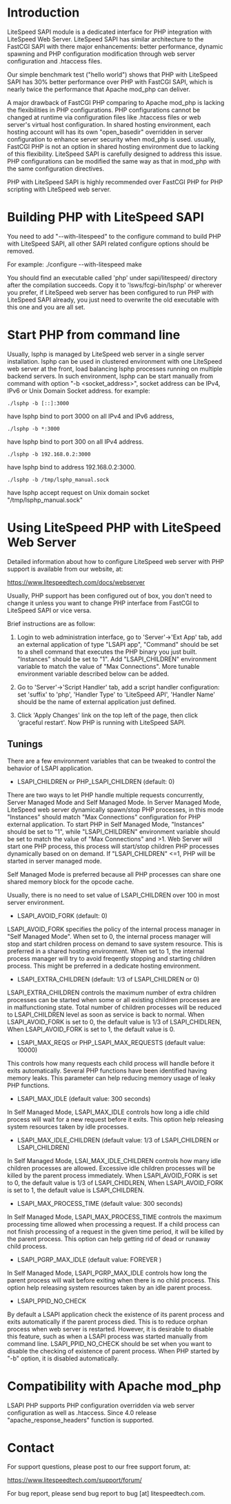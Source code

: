Introduction
============

LiteSpeed SAPI module is a dedicated interface for PHP integration with
LiteSpeed Web Server. LiteSpeed SAPI has similar architecture to the
FastCGI SAPI with there major enhancements: better performance, dynamic 
spawning and PHP configuration modification through web server
configuration and .htaccess files.  

Our simple benchmark test ("hello world") shows that PHP with
LiteSpeed SAPI has 30% better performance over PHP with FastCGI SAPI,
which is nearly twice the performance that Apache mod_php can deliver. 
 
A major drawback of FastCGI PHP comparing to Apache mod_php is lacking
the flexibilities in PHP configurations. PHP configurations cannot be 
changed at runtime via configuration files like .htaccess files or web
server's virtual host configuration. In shared hosting environment, 
each hosting account will has its own "open_basedir" overridden in 
server configuration to enhance server security when mod_php is used.
usually, FastCGI PHP is not an option in shared hosting environment 
due to lacking of this flexibility. LiteSpeed SAPI is carefully designed
to address this issue. PHP configurations can be modified the same way 
as that in mod_php with the same configuration directives. 

PHP with LiteSpeed SAPI is highly recommended over FastCGI PHP for 
PHP scripting with LiteSpeed web server. 


Building PHP with LiteSpeed SAPI
================================

You need to add "--with-litespeed" to the configure command to build
PHP with LiteSpeed SAPI, all other SAPI related configure options
should be removed. 

For example: 
    ./configure --with-litespeed
    make

You should find an executable called 'php' under sapi/litespeed/
directory after the compilation succeeds. Copy it to
'lsws/fcgi-bin/lsphp' or wherever you prefer, if LiteSpeed web server
has been configured to run PHP with LiteSpeed SAPI already, you just
need to overwrite the old executable with this one and you are all
set. 

Start PHP from command line
===========================

Usually, lsphp is managed by LiteSpeed web server in a single server
installation. lsphp can be used in clustered environment with one 
LiteSpeed web server at the front, load balancing lsphp processes 
running on multiple backend servers. In such environment, lsphp can be
start manually from command with option "-b <socket_address>", socket 
address can be IPv4, IPv6 or Unix Domain Socket address. 
for example:

    ./lsphp -b [::]:3000

have lsphp bind to port 3000 on all IPv4 and IPv6 address,

    ./lsphp -b *:3000

have lsphp bind to port 300 on all IPv4 address.

    ./lsphp -b 192.168.0.2:3000

have lsphp bind to address 192.168.0.2:3000.

    ./lsphp -b /tmp/lsphp_manual.sock

have lsphp accept request on Unix domain socket "/tmp/lsphp_manual.sock"


Using LiteSpeed PHP with LiteSpeed Web Server
=============================================

Detailed information about how to configure LiteSpeed web server with
PHP support is available from our website, at: 

https://www.litespeedtech.com/docs/webserver

Usually, PHP support has been configured out of box, you don't need to
change it unless you want to change PHP interface from FastCGI to
LiteSpeed SAPI or vice versa. 

Brief instructions are as follow:

1) Login to web administration interface, go to 'Server'->'Ext App' tab,
   add an external application of type "LSAPI app", "Command" should be
   set to a shell command that executes the PHP binary you just built. 
   "Instances" should be set to "1". Add "LSAPI_CHILDREN" environment 
   variable to match the value of "Max Connections". More tunable 
   environment variable described below can be added. 

2) Go to 'Server'->'Script Handler' tab, add a script handler
   configuration: set 'suffix' to 'php', 'Handler Type' to 'LiteSpeed
   API', 'Handler Name' should be the name of external application
   just defined. 


3) Click 'Apply Changes' link on the top left of the page, then click 
   'graceful restart'. Now PHP is running with LiteSpeed SAPI. 

Tunings
-------

There are a few environment variables that can be tweaked to control the
behavior of LSAPI application.  

* LSAPI_CHILDREN or PHP_LSAPI_CHILDREN  (default: 0)

There are two ways to let PHP handle multiple requests concurrently, 
Server Managed Mode and Self Managed Mode. In Server Managed Mode, 
LiteSpeed web server dynamically spawn/stop PHP processes, in this mode
"Instances" should match "Max Connections" configuration for PHP 
external application. To start PHP in Self Managed Mode, "Instances" 
should be set to "1", while "LSAPI_CHILDREN" environment variable should
be set to match the value of "Max Connections" and >1. Web Server will 
start one PHP process, this process will start/stop children PHP processes 
dynamically based on on demand. If "LSAPI_CHILDREN" <=1, PHP will be 
started in server managed mode.

Self Managed Mode is preferred because all PHP processes can share one 
shared memory block for the opcode cache.

Usually, there is no need to set value of LSAPI_CHILDREN over 100 in
most server environment. 


* LSAPI_AVOID_FORK              (default: 0)

LSAPI_AVOID_FORK specifies the policy of the internal process manager in
"Self Managed Mode". When set to 0, the internal process manager will stop
and start children process on demand to save system resource. This is
preferred in a shared hosting environment. When set to 1, the internal
process manager will try to avoid freqently stopping and starting children
process. This might be preferred in a dedicate hosting environment.


* LSAPI_EXTRA_CHILDREN          (default: 1/3 of LSAPI_CHILDREN or 0)

LSAPI_EXTRA_CHILDREN controls the maximum number of extra children processes
can be started when some or all existing children processes are in
malfunctioning state. Total number of children processes will be reduced to
LSAPI_CHILDREN level as soon as service is back to normal.
When LSAPI_AVOID_FORK is set to 0, the default value is 1/3 of
LSAPI_CHIDLREN, When LSAPI_AVOID_FORK is set to 1, the default value is 0.


* LSAPI_MAX_REQS or PHP_LSAPI_MAX_REQUESTS (default value: 10000)

This controls how many requests each child process will handle before
it exits automatically. Several PHP functions have been identified 
having memory leaks. This parameter can help reducing memory usage 
of leaky PHP functions. 


* LSAPI_MAX_IDLE                (default value: 300 seconds)

In Self Managed Mode, LSAPI_MAX_IDLE controls how long a idle child  
process will wait for a new request before it exits. This option help 
releasing system resources taken by idle processes.


* LSAPI_MAX_IDLE_CHILDREN
    (default value: 1/3 of LSAPI_CHILDREN or LSAPI_CHILDREN)

In Self Managed Mode, LSAI_MAX_IDLE_CHILDREN controls how many idle 
children processes are allowed. Excessive idle children processes
will be killed by the parent process immediately.
When LSAPI_AVOID_FORK is set to 0, the default value is 1/3 of
LSAPI_CHIDLREN, When LSAPI_AVOID_FORK is set to 1, the default value
is LSAPI_CHILDREN.


* LSAPI_MAX_PROCESS_TIME        (default value: 300 seconds)

In Self Managed Mode, LSAPI_MAX_PROCESS_TIME controls the maximum 
processing time allowed when processing a request. If a child process
can not finish processing of a request in the given time period, it 
will be killed by the parent process. This option can help getting rid 
of dead or runaway child process.


* LSAPI_PGRP_MAX_IDLE           (default value: FOREVER )

In Self Managed Mode, LSAPI_PGRP_MAX_IDLE controls how long the parent
process will wait before exiting when there is no child process.
This option help releasing system resources taken by an idle parent 
process.


* LSAPI_PPID_NO_CHECK

By default a LSAPI application check the existence of its parent process
and exits automatically if the parent process died. This is to reduce 
orphan process when web server is restarted. However, it is desirable 
to disable this feature, such as when a LSAPI process was started 
manually from command line. LSAPI_PPID_NO_CHECK should be set when 
you want to disable the checking of existence of parent process.
When PHP started by "-b" option, it is disabled automatically. 


Compatibility with Apache mod_php
=================================

LSAPI PHP supports PHP configuration overridden via web server configuration 
as well as .htaccess. 
Since 4.0 release "apache_response_headers" function is supported.



Contact
=======

For support questions, please post to our free support forum, at:

https://www.litespeedtech.com/support/forum/

For bug report, please send bug report to bug [at] litespeedtech.com.
